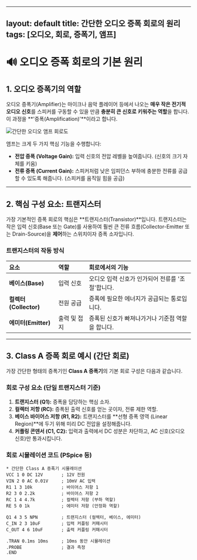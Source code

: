 
---
layout: default
title: 간단한 오디오 증폭 회로의 원리
tags: [오디오, 회로, 증폭기, 앰프]
---

# 🔊 오디오 증폭 회로의 기본 원리

## 1. 오디오 증폭기의 역할

오디오 증폭기(Amplifier)는 마이크나 음악 플레이어 등에서 나오는 **매우 작은 전기적 오디오 신호**를 스피커를 구동할 수 있을 만큼 **충분히 큰 신호로 키워주는 역할**을 합니다. 이 과정을 **'증폭(Amplification)'**이라고 합니다. 

![간단한 오디오 앰프 회로도](/assets/images/5.jpg)

앰프는 크게 두 가지 핵심 기능을 수행합니다:

* **전압 증폭 (Voltage Gain):** 입력 신호의 전압 레벨을 높여줍니다. (신호의 크기 자체를 키움)
* **전류 증폭 (Current Gain):** 스피커처럼 낮은 임피던스 부하에 충분한 전류를 공급할 수 있도록 해줍니다. (스피커를 움직일 힘을 공급)

---

## 2. 핵심 구성 요소: 트랜지스터

가장 기본적인 증폭 회로의 핵심은 **트랜지스터(Transistor)**입니다. 트랜지스터는 작은 입력 신호(Base 또는 Gate)를 사용하여 훨씬 큰 전류 흐름(Collector-Emitter 또는 Drain-Source)을 **제어**하는 스위치이자 증폭 소자입니다.

### 트랜지스터의 작동 방식

| 요소 | 역할 | 회로에서의 기능 |
| :--- | :--- | :--- |
| **베이스(Base)** | 입력 신호 | 오디오 입력 신호가 인가되어 전류를 '조절'합니다. |
| **컬렉터(Collector)** | 전원 공급 | 증폭에 필요한 에너지가 공급되는 통로입니다. |
| **에미터(Emitter)** | 출력 및 접지 | 증폭된 신호가 빠져나가거나 기준점 역할을 합니다. |

---

## 3. Class A 증폭 회로 예시 (간단 회로)

가장 간단한 형태의 증폭기인 **Class A 증폭기**의 기본 회로 구성은 다음과 같습니다.

### 회로 구성 요소 (단일 트랜지스터 기준)

1.  **트랜지스터 (Q1):** 증폭을 담당하는 핵심 소자.
2.  **컬렉터 저항 (RC):** 증폭된 출력 신호를 얻는 곳이자, 전류 제한 역할.
3.  **베이스 바이어스 저항 (R1, R2):** 트랜지스터를 **선형 증폭 영역 (Linear Region)**에 두기 위해 미리 DC 전압을 설정해줍니다.
4.  **커플링 콘덴서 (C1, C2):** 입력과 출력에서 DC 성분은 차단하고, AC 신호(오디오 신호)만 통과시킵니다.

### 회로 시뮬레이션 코드 (PSpice 등)

```spice
* 간단한 Class A 증폭기 시뮬레이션
VCC 1 0 DC 12V       ; 12V 전원
VIN 2 0 AC 0.01V     ; 10mV AC 입력
R1 1 3 10k           ; 바이어스 저항 1
R2 3 0 2.2k          ; 바이어스 저항 2
RC 1 4 4.7k          ; 컬렉터 저항 (부하 역할)
RE 5 0 1k            ; 에미터 저항 (안정화 역할)

Q1 4 3 5 NPN         ; 트랜지스터 (컬렉터, 베이스, 에미터)
C_IN 2 3 10uF        ; 입력 커플링 커패시터
C_OUT 4 6 10uF       ; 출력 커플링 커패시터

.TRAN 0.1ms 10ms     ; 10ms 동안 시뮬레이션
.PROBE               ; 결과 측정
.END
